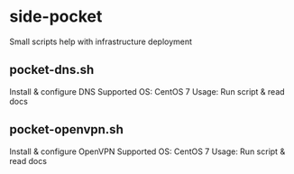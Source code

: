 # side-pocket
Small scripts help with infrastructure deployment

## pocket-dns.sh
Install & configure DNS
Supported OS: CentOS 7
Usage: Run script & read docs


## pocket-openvpn.sh
Install & configure OpenVPN
Supported OS: CentOS 7
Usage: Run script & read docs

